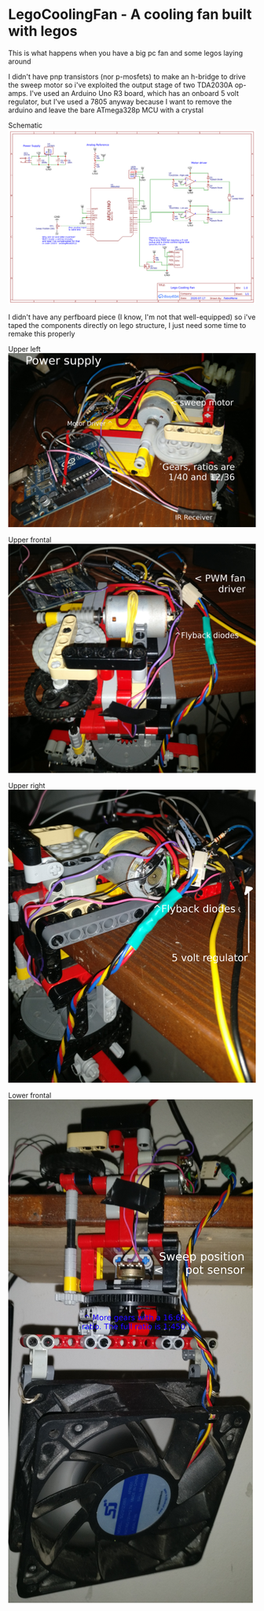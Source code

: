 # LegoCoolingFan - A cooling fan built with legos
This is what happens when you have a big pc fan and some legos laying around

I didn't have pnp transistors (nor p-mosfets) to make an h-bridge to drive the sweep motor
so i've exploited the output stage of two TDA2030A op-amps. I've used an Arduino Uno R3 board,
which has an onboard 5 volt regulator, but I've used a 7805 anyway because I want to remove the
arduino and leave the bare ATmega328p MCU with a crystal

Schematic
![schematic](https://github.com/FabioMene/LegoCoolingFan/raw/master/schematic.png)

I didn't have any perfboard piece (I know, I'm not that well-equipped) so i've taped the components
directly on lego structure, I just need some time to remake this properly

Upper left
![upper left shot](https://github.com/FabioMene/LegoCoolingFan/raw/master/up-left.jpg)

Upper frontal
![upper frontal shot](https://github.com/FabioMene/LegoCoolingFan/raw/master/front.jpg)

Upper right
![upper right shot](https://github.com/FabioMene/LegoCoolingFan/raw/master/up-right.jpg)

Lower frontal
![lower frontal shot](https://github.com/FabioMene/LegoCoolingFan/raw/master/lower-front.jpg)
